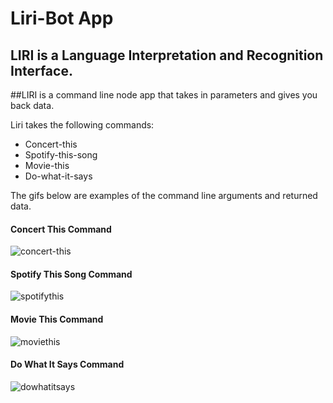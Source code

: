 # Liri-Bot App

## LIRI is a Language Interpretation and Recognition Interface. 
##LIRI is a command line node app that takes in parameters and gives you back data.

Liri takes the following commands:
* Concert-this
* Spotify-this-song
* Movie-this
* Do-what-it-says


The gifs below are examples of the command line arguments and returned data.



#### Concert This Command
![concert-this](https://user-images.githubusercontent.com/47366649/55030762-68724300-4fe3-11e9-8985-9157656cb128.gif)





#### Spotify This Song Command
![spotifythis](https://user-images.githubusercontent.com/47366649/55042527-417a3800-5008-11e9-87d8-eab0a9062a4d.gif)




#### Movie This Command
![moviethis](https://user-images.githubusercontent.com/47366649/55042706-24923480-5009-11e9-9558-4cf034cf43cd.gif)




#### Do What It Says Command
![dowhatitsays](https://user-images.githubusercontent.com/47366649/55042940-47711880-500a-11e9-9d3f-ca73b10dd49c.gif)




